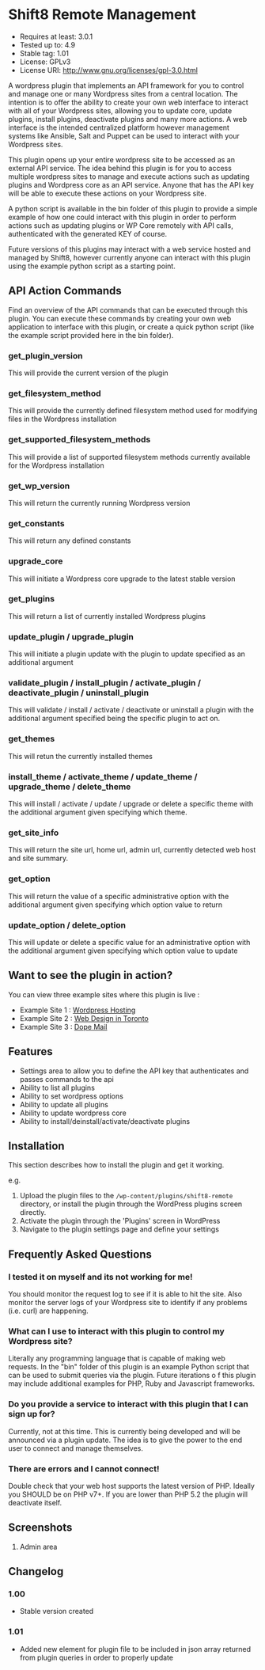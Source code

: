 # Shift8 Remote Management
* Requires at least: 3.0.1
* Tested up to: 4.9
* Stable tag: 1.01
* License: GPLv3
* License URI: http://www.gnu.org/licenses/gpl-3.0.html

A wordpress plugin that implements an API framework for you to control and manage one or many Wordpress sites from a central location. The intention is to offer the ability to create your own web interface to interact with all of your Wordpress sites, allowing you to update core, update plugins, install plugins, deactivate plugins and many more actions. A web interface is the intended centralized platform however management systems like Ansible, Salt and Puppet can be used to interact with your Wordpress sites.

This plugin opens up your entire wordpress site to be accessed as an external API service. The idea behind this plugin is for you to access multiple wordpress sites to manage and execute actions such as updating plugins and Wordpress core as an API service. Anyone that has the API key will be able to execute these actions on your Wordpress site. 

A python script is available in the bin folder of this plugin to provide a simple example of how one could interact with this plugin in order to perform actions such as updating plugins or WP Core remotely with API calls, authenticated with the generated KEY of course.

Future versions of this plugins may interact with a web service hosted and managed by Shift8, however currently anyone can interact with this plugin using the example python script as a starting point.

## API Action Commands 

Find an overview of the API commands that can be executed through this plugin. You can execute these commands by creating your own web application to interface with this plugin, or create a quick python script (like the example script provided here in the bin folder).

### get_plugin_version
This will provide the current version of the plugin

### get_filesystem_method
This will provide the currently defined filesystem method used for modifying files in the Wordpress installation

### get_supported_filesystem_methods
This will provide a list of supported filesystem methods currently available for the Wordpress installation

### get_wp_version
This will return the currently running Wordpress version

### get_constants
This will return any defined constants

### upgrade_core
This will initiate a Wordpress core upgrade to the latest stable version

### get_plugins
This will return a list of currently installed Wordpress plugins

### update_plugin / upgrade_plugin
This will initiate a plugin update with the plugin to update specified as an additional argument

### validate_plugin / install_plugin / activate_plugin / deactivate_plugin / uninstall_plugin
This will validate / install / activate / deactivate or uninstall a plugin with the additional argument specified being the specific plugin to act on.

### get_themes
This will retun the currently installed themes

### install_theme / activate_theme / update_theme / upgrade_theme / delete_theme
This will install / activate / update / upgrade or delete a specific theme with the additional argument given specifying which theme.

### get_site_info
This will return the site url, home url, admin url, currently detected web host and site summary.

### get_option
This will return the value of a specific administrative option with the additional argument given specifying which option value to return

### update_option / delete_option
This will update or delete a specific value for an administrative option with the additional argument given specifying which option value to update

## Want to see the plugin in action?

You can view three example sites where this plugin is live :

- Example Site 1 : [Wordpress Hosting](https://www.stackstar.com "Wordpress Hosting")
- Example Site 2 : [Web Design in Toronto](https://www.shift8web.ca "Web Design in Toronto")
- Example Site 3 : [Dope Mail](https://dopemail.com "Buy Weed Online")

## Features

- Settings area to allow you to define the API key that authenticates and passes commands to the api
- Ability to list all plugins
- Ability to set wordpress options
- Ability to update all plugins
- Ability to update wordpress core
- Ability to install/deinstall/activate/deactivate plugins

## Installation 

This section describes how to install the plugin and get it working.

e.g.

1. Upload the plugin files to the `/wp-content/plugins/shift8-remote` directory, or install the plugin through the WordPress plugins screen directly.
2. Activate the plugin through the 'Plugins' screen in WordPress
3. Navigate to the plugin settings page and define your settings

## Frequently Asked Questions 

### I tested it on myself and its not working for me! 

You should monitor the request log to see if it is able to hit the site. Also monitor the server logs of your Wordpress site to identify if any problems (i.e. curl) are happening.

### What can I use to interact with this plugin to control my Wordpress site?

Literally any programming language that is capable of making web requests. In the "bin" folder of this plugin is an example Python script that can be used to submit queries via the plugin. Future iterations o
f this plugin may include additional examples for PHP, Ruby and Javascript frameworks.

### Do you provide a service to interact with this plugin that I can sign up for?

Currently, not at this time. This is currently being developed and will be announced via a plugin update. The idea is to give the power to the end user to connect and manage themselves.

### There are errors and I cannot connect!

Double check that your web host supports the latest version of PHP. Ideally you SHOULD be on PHP v7+. If you are lower than PHP 5.2 the plugin will deactivate itself.

## Screenshots 

1. Admin area

## Changelog 

### 1.00
* Stable version created

### 1.01
* Added new element for plugin file to be included in json array returned from plugin queries in order to properly update
